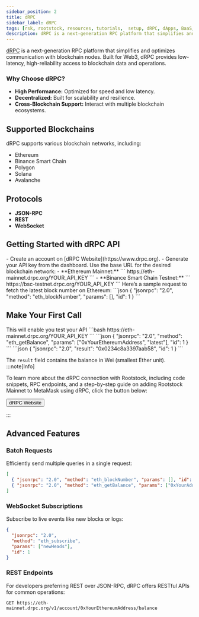 ```yaml
---
sidebar_position: 2
title: dRPC
sidebar_label: dRPC
tags: [rsk, rootstock, resources, tutorials,  setup, dRPC, dApps, BaaS, RPC, API]
description: dRPC is a next-generation RPC platform that simplifies and optimizes communication with blockchain nodes. Built for Web3, dRPC provides low-latency, high-reliability access to blockchain data and operations.
---
```


[dRPC](https://www.drpc.org) is a next-generation RPC platform that simplifies and optimizes communication with blockchain nodes. Built for Web3, dRPC provides low-latency, high-reliability access to blockchain data and operations.

### Why Choose dRPC?
- **High Performance:** Optimized for speed and low latency.
- **Decentralized:** Built for scalability and resilience.
- **Cross-Blockchain Support:** Interact with multiple blockchain ecosystems.


## Supported Blockchains
dRPC supports various blockchain networks, including:
- Ethereum
- Binance Smart Chain
- Polygon
- Solana
- Avalanche

## Protocols
- **JSON-RPC**
- **REST**
- **WebSocket**


## **Getting Started with dRPC API**

<Steps>
  <Step title="Sign Up and Get an API Key">
   - Create an account on [dRPC Website](https://www.drpc.org).
   - Generate your API key from the dashboard.

  </Step>
  <Step title="Configure Your Endpoint">
   Use the base URL for the desired blockchain network:
   - **Ethereum Mainnet:**
  ```
  https://eth-mainnet.drpc.org/YOUR_API_KEY
  ```
   - **Binance Smart Chain Testnet:**
  ```
  https://bsc-testnet.drpc.org/YOUR_API_KEY
  ```
  </Step>
  <Step title="Example API Call">
   Here’s a sample request to fetch the latest block number on Ethereum:
```json
{
  "jsonrpc": "2.0",
  "method": "eth_blockNumber",
  "params": [],
  "id": 1
}
```
  </Step>
</Steps>


## **Make Your First Call**

<Steps>
  <Step title="Open an API client like Postman or curl">
  This will enable you test your API
  </Step>
  <Step title="Use the Ethereum Mainnet endpoint as an example: ">
     ```bash
   https://eth-mainnet.drpc.org/YOUR_API_KEY
   ```
  </Step>
  <Step title="Send the following JSON-RPC request:">
    ```json
   {
     "jsonrpc": "2.0",
     "method": "eth_getBalance",
     "params": ["0xYourEthereumAddress", "latest"],
     "id": 1
   }
   ```
  </Step>
  <Step title="You’ll receive a response like this:">
     ```json
   {
     "jsonrpc": "2.0",
     "result": "0x0234c8a3397aab58",
     "id": 1
   }
   ```

The `result` field contains the balance in Wei (smallest Ether unit).
:::note[Info]

 To learn more about the dRPC connection with Rootstock, including code snippets, RPC endpoints, and a step-by-step guide on adding Rootstock Mainnet to MetaMask using dRPC,  click the button below:

<Button href="https://drpc.org/chainlist/rootstock?utm_source=docs&utm_medium=rootstock" align="left">dRPC Website</Button>

:::

  </Step>
</Steps>


## **Advanced Features**

### Batch Requests
Efficiently send multiple queries in a single request:
```json
[
  { "jsonrpc": "2.0", "method": "eth_blockNumber", "params": [], "id": 1 },
  { "jsonrpc": "2.0", "method": "eth_getBalance", "params": ["0xYourAddress", "latest"], "id": 2 }
]
```

### WebSocket Subscriptions
Subscribe to live events like new blocks or logs:
```json
{
  "jsonrpc": "2.0",
  "method": "eth_subscribe",
  "params": ["newHeads"],
  "id": 1
}
```

### REST Endpoints
For developers preferring REST over JSON-RPC, dRPC offers RESTful APIs for common operations:
```
GET https://eth-mainnet.drpc.org/v1/account/0xYourEthereumAddress/balance
```
